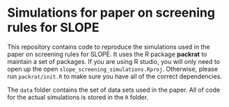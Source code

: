 
<!-- README.md is generated from README.Rmd. Please edit that file -->

# Simulations for paper on screening rules for SLOPE

<!-- badges: start -->

<!-- badges: end -->

This repository contains code to reproduce the simulations used in the
paper on screening rules for SLOPE. It uses the R package **packrat** to
maintain a set of packages. If you are using R studio, you will only
need to open up the open `slope_screening_simulations.Rproj`. Otherwise,
please run `packrat/init.R` to make sure you have all of the correct
dependencies.

The `data` folder contains the set of data sets used in the paper. All
of code for the actual simulations is stored in the `R` folder.
